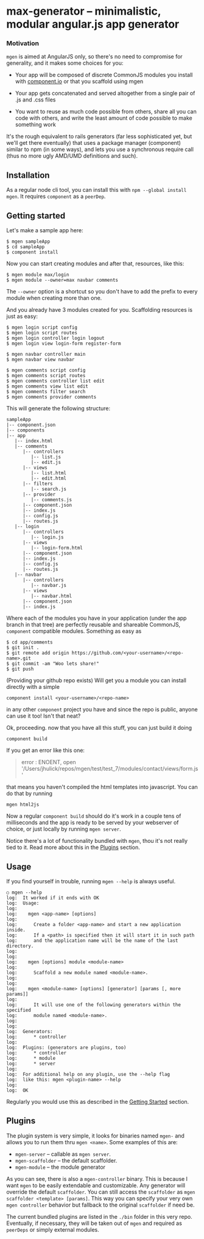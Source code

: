 # max-generator – minimalistic, modular angular.js app generator

### Motivation

`mgen` is aimed at AngularJS only, so there's no need to compromise for generality, and it makes some choices for you:

* Your app will be composed of discrete CommonJS modules you install with [component.io](https://github.com/component) or that you scaffold using mgen

* Your app gets concatenated and served altogether from a single pair of .js and .css files

* You want to reuse as much code possible from others, share all you can code with others, and write the least amount of code possible to make something work

It's the rough equivalent to rails generators (far less sophisticated yet, but we'll get there eventually) that uses a package manager (component) similar to npm (in some ways), and lets you use a synchronous require call (thus no more ugly AMD/UMD definitions and such).

## Installation 
As a regular node cli tool, you can install this with `npm --global install mgen`. It requires `component` as a `peerDep`.

## Getting started

Let's make a sample app here:

```
$ mgen sampleApp
$ cd sampleApp
$ component install
```

Now you can start creating modules and after that, resources, like this:

```
$ mgen module max/login
$ mgen module --owner=max navbar comments
```

The `--owner` option is a shortcut so you don't have to add the prefix to every module when creating more than one.

And you already have 3 modules created for you. Scaffolding resources is just as easy:

```
$ mgen login script config
$ mgen login script routes
$ mgen login controller login logout
$ mgen login view login-form register-form

$ mgen navbar controller main
$ mgen navbar view navbar

$ mgen comments script config
$ mgen comments script routes
$ mgen comments controller list edit
$ mgen comments view list edit
$ mgen comments filter search
$ mgen comments provider comments
```

This will generate the following structure:

```
sampleApp
|-- component.json
|-- components
|-- app
   |-- index.html
   |-- comments
      |-- controllers
         |-- list.js
         |-- edit.js
      |-- views
         |-- list.html
         |-- edit.html
      |-- filters
         |-- search.js
      |-- provider
         |-- comments.js
      |-- component.json
      |-- index.js
      |-- config.js
      |-- routes.js
   |-- login
      |-- controllers
         |-- login.js
      |-- views
         |-- login-form.html
      |-- component.json
      |-- index.js
      |-- config.js
      |-- routes.js
   |-- navbar
      |-- controllers
         |-- navbar.js
      |-- views
         |-- navbar.html
      |-- component.json
      |-- index.js

```

Where each of the modules you have in your application (under the app branch in that tree) are perfectly reusable and shareable CommonJS, `component` compatible modules. Something as easy as 

```
$ cd app/comments
$ git init .
$ git remote add origin https://github.com/<your-username>/<repo-name>.git
$ git commit -am "Woo lets share!"
$ git push
```

(Providing your github repo exists) Will get you a module you can install directly with a simple

```
component install <your-username>/<repo-name>
```

in any other `component` project you have and since the repo is public, anyone can use it too! Isn't that neat?

Ok, proceeding. now that you have all this stuff, you can just build it doing

```
component build
```

If you get an error like this one:
> error : ENOENT, open '/Users/jhulick/repos/mgen/test/test_7/modules/contact/views/form.js'

that means you haven't compiled the html templates into javascript. You can do that by running

```
mgen html2js
```

Now a regular `component build` should do it's work in a couple tens of milliseconds and the app is ready to be served by your webserver of choice, or just locally by running `mgen server`.

Notice there's a lot of functionality bundled with `mgen`, thou it's not really tied to it. Read more about this in the [Plugins](#plugins) section.

## Usage
If you find yourself in trouble, running `mgen --help` is always useful.

```
○ mgen --help
log:  It worked if it ends with OK
log:  Usage:
log:
log:    mgen <app-name> [options]
log:
log:      Create a folder <app-name> and start a new application inside.
log:      If a <path> is specified then it will start it in such path
log:      and the application name will be the name of the last directory.
log:
log:
log:    mgen [options] module <module-name>
log:
log:      Scaffold a new module named <module-name>.
log:
log:
log:    mgen <module-name> [options] [generator] [params [, more params]]
log:
log:      It will use one of the following generators within the specified
log:      module named <module-name>.
log:
log:
log:  Generators:
log:      * controller
log:
log:  Plugins: (generators are plugins, too)
log:      * controller
log:      * module
log:      * server
log:
log:  For additional help on any plugin, use the --help flag
log:  like this: mgen <plugin-name> --help
log:
log:  OK

```

Regularly you would use this as described in the [Getting Started](#getting-started) section.

## Plugins
The plugin system is very simple, it looks for binaries named `mgen-` and allows you to run them thru `mgen <name>`. Some examples of this are:

* `mgen-server` – callable as `mgen server`.
* `mgen-scaffolder` – the default scaffolder.
* `mgen-module` – the module generator

As you can see, there is also a `mgen-controller` binary. This is because  I want `mgen` to be easily extendable and customizable. Any generator will override the default `scaffolder`. You can still access the `scaffolder` as `mgen scaffolder <template> [params]`. This way you can specify your very own `mgen controller` behavior but fallback to the original `scaffolder` if need be.

The current bundled plugins are listed in the `./bin` folder in this very repo. Eventually, if necessary, they will be taken out of `mgen` and required as `peerDeps` or simply external modules.

